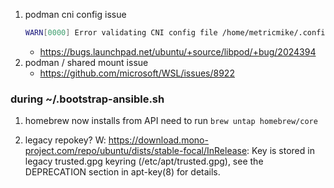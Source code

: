 1. podman cni config issue
    ```bash
    WARN[0000] Error validating CNI config file /home/metricmike/.config/cni/net.d/trasharr_default.conflist: [plugin bridge does not support config version "1.0.0" plugin portmap does not support config version "1.0.0" plugin firewall does not support config version "1.0.0" plugin tuning does not support config version "1.0.0"]
    ```
    - https://bugs.launchpad.net/ubuntu/+source/libpod/+bug/2024394
1. podman / shared mount issue
    - https://github.com/microsoft/WSL/issues/8922

### during ~/.bootstrap-ansible.sh
1. homebrew now installs from API
   need to run `brew untap homebrew/core`

2. legacy repokey?
    W: https://download.mono-project.com/repo/ubuntu/dists/stable-focal/InRelease: Key is stored in legacy trusted.gpg keyring (/etc/apt/trusted.gpg), see the DEPRECATION section in apt-key(8) for details.